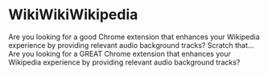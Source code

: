 # WikiWikiWikipedia
Are you looking for a good Chrome extension that enhances your Wikipedia experience by providing relevant audio background tracks?
Scratch that...
Are you looking for a GREAT Chrome extension that enhances your Wikipedia experience by providing relevant audio background tracks?

